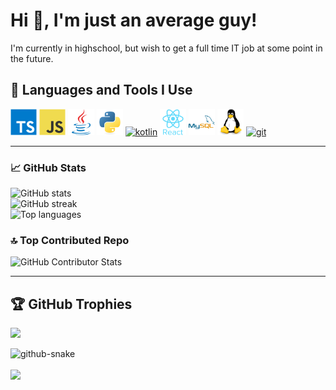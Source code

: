 <h1>Hi 👋, I'm just an average guy!</h1>
<p>I'm currently in highschool, but wish to get a full time IT job at some point in the future.</p>
<h2>🚀 Languages and Tools I Use</h2>
<p><a target="_blank" href="https://raw.githubusercontent.com/devicons/devicon/master/icons/typescript/typescript-original.svg" style="display: inline-block;"><img src="https://raw.githubusercontent.com/devicons/devicon/master/icons/typescript/typescript-original.svg" alt="typescript" width="42" height="42" /></a>
<a target="_blank" href="https://raw.githubusercontent.com/devicons/devicon/master/icons/javascript/javascript-original.svg" style="display: inline-block;"><img src="https://raw.githubusercontent.com/devicons/devicon/master/icons/javascript/javascript-original.svg" alt="javascript" width="42" height="42" /></a>
<a target="_blank" href="https://raw.githubusercontent.com/devicons/devicon/master/icons/java/java-original.svg" style="display: inline-block;"><img src="https://raw.githubusercontent.com/devicons/devicon/master/icons/java/java-original.svg" alt="java" width="42" height="42" /></a>
<a target="_blank" href="https://raw.githubusercontent.com/devicons/devicon/master/icons/python/python-original.svg" style="display: inline-block;"><img src="https://raw.githubusercontent.com/devicons/devicon/master/icons/python/python-original.svg" alt="python" width="42" height="42" /></a>
<a target="_blank" href="https://www.vectorlogo.zone/logos/kotlinlang/kotlinlang-icon.svg" style="display: inline-block;"><img src="https://www.vectorlogo.zone/logos/kotlinlang/kotlinlang-icon.svg" alt="kotlin" width="42" height="42" /></a>
<a target="_blank" href="https://raw.githubusercontent.com/devicons/devicon/master/icons/react/react-original-wordmark.svg" style="display: inline-block;"><img src="https://raw.githubusercontent.com/devicons/devicon/master/icons/react/react-original-wordmark.svg" alt="react" width="42" height="42" /></a>
<a target="_blank" href="https://raw.githubusercontent.com/devicons/devicon/master/icons/mysql/mysql-original-wordmark.svg" style="display: inline-block;"><img src="https://raw.githubusercontent.com/devicons/devicon/master/icons/mysql/mysql-original-wordmark.svg" alt="mysql" width="42" height="42" /></a>
<a target="_blank" href="https://raw.githubusercontent.com/devicons/devicon/master/icons/linux/linux-original.svg" style="display: inline-block;"><img src="https://raw.githubusercontent.com/devicons/devicon/master/icons/linux/linux-original.svg" alt="linux" width="42" height="42" /></a>
<a target="_blank" href="https://www.vectorlogo.zone/logos/git-scm/git-scm-icon.svg" style="display: inline-block;"><img src="https://www.vectorlogo.zone/logos/git-scm/git-scm-icon.svg" alt="git" width="42" height="42" /></a></p>

<!--
<div align="left">
  <picture>
    <source media="(prefers-color-scheme: dark)" srcset="https://github-readme-stats.vercel.app/api?username=UltimatePlayer97&show_icons=true&locale=en&theme=dark" />
    <source media="(prefers-color-scheme: light)" srcset="https://github-readme-stats.vercel.app/api?username=UltimatePlayer97&show_icons=true&locale=en" />
    <img alt="GitHub Stats" src="https://github-readme-stats.vercel.app/api?username=UltimatePlayer97&show_icons=true&locale=en" />
  </picture>
</div>

<br/>


<div align="left">
  <picture>
    <source media="(prefers-color-scheme: dark)" srcset="https://github-readme-streak-stats.herokuapp.com/?user=UltimatePlayer97&theme=dark" />
    <source media="(prefers-color-scheme: light)" srcset="https://github-readme-streak-stats.herokuapp.com/?user=UltimatePlayer97" />
    <img alt="GitHub Streak" src="https://github-readme-streak-stats.herokuapp.com/?user=UltimatePlayer97" />
  </picture>
</div>

<br/>


<div align="left">
  <picture>
    <source media="(prefers-color-scheme: dark)" srcset="https://github-readme-stats.vercel.app/api/top-langs?username=UltimatePlayer97&show_icons=true&locale=en&layout=compact&theme=dark" />
    <source media="(prefers-color-scheme: light)" srcset="https://github-readme-stats.vercel.app/api/top-langs?username=UltimatePlayer97&show_icons=true&locale=en&layout=compact" />
    <img alt="Top Languages" src="https://github-readme-stats.vercel.app/api/top-langs?username=UltimatePlayer97&show_icons=true&locale=en&layout=compact" />
  </picture>
</div>
-->
--------------

### 📈 GitHub Stats
<picture>
  <source 
    media="(prefers-color-scheme: dark)" 
    srcset="https://github-readme-stats.vercel.app/api?username=UltimatePlayer97&theme=dark&hide_border=false&include_all_commits=false&count_private=false" 
  />
  <source 
    media="(prefers-color-scheme: light)" 
    srcset="https://github-readme-stats.vercel.app/api?username=UltimatePlayer97&theme=default&hide_border=false&include_all_commits=false&count_private=false" 
  />
  <img 
    src="https://github-readme-stats.vercel.app/api?username=UltimatePlayer97&hide_border=false&include_all_commits=false&count_private=false" 
    alt="GitHub stats" 
    style="pointer-events: none;" 
  />
</picture>

<!-- GitHub Streaks -->
<div align=left>
  <picture>
  <source 
    media="(prefers-color-scheme: dark)" 
    srcset="https://nirzak-streak-stats.vercel.app/?user=UltimatePlayer97&theme=dark&hide_border=false" 
  />
  <source 
    media="(prefers-color-scheme: light)" 
    srcset="https://nirzak-streak-stats.vercel.app/?user=UltimatePlayer97&theme=default&hide_border=false" 
  />
  <img 
    src="https://nirzak-streak-stats.vercel.app/?user=UltimatePlayer97&hide_border=false" 
    alt="GitHub streak" 
    style="pointer-events: none;" 
  />
</picture>

</div>

<div align="left"><picture>
  <source 
    media="(prefers-color-scheme: dark)" 
    srcset="https://github-readme-stats.vercel.app/api/top-langs/?username=UltimatePlayer97&theme=dark&hide_border=false&include_all_commits=false&count_private=false&layout=compact" 
  />
  <source 
    media="(prefers-color-scheme: light)" 
    srcset="https://github-readme-stats.vercel.app/api/top-langs/?username=UltimatePlayer97&theme=default&hide_border=false&include_all_commits=false&count_private=false&layout=compact" 
  />
  <img 
    src="https://github-readme-stats.vercel.app/api/top-langs/?username=UltimatePlayer97&hide_border=false&include_all_commits=false&count_private=false&layout=compact" 
    alt="Top languages" 
    style="pointer-events: none;" 
  />
</picture>

</div>




### 🔝 Top Contributed Repo
<picture>
  <source 
    media="(prefers-color-scheme: dark)" 
    srcset="https://github-contributor-stats.vercel.app/api?username=UltimatePlayer97&limit=5&theme=dark&combine_all_yearly_contributions=true" 
  />
  <source 
    media="(prefers-color-scheme: light)" 
    srcset="https://github-contributor-stats.vercel.app/api?username=UltimatePlayer97&limit=5&theme=default&combine_all_yearly_contributions=true" 
  />
  <img 
    src="https://github-contributor-stats.vercel.app/api?username=UltimatePlayer97&limit=5&combine_all_yearly_contributions=true" 
    alt="GitHub Contributor Stats" 
    style="pointer-events: none;" 
  />
</picture>



<!-- Light mode repo list <img 
  src="https://github-contributor-stats.vercel.app/api?username=UltimatePlayer97&limit=5&theme=default&combine_all_yearly_contributions=true" 
  alt="GitHub Contributor Stats" 
  style="pointer-events: none;" 
/>

-->
--------------

## 🏆 GitHub Trophies
![](https://github-profile-trophy.vercel.app/?username=UltimatePlayer97&theme=radical&no-frame=false&no-bg=false&margin-w=4)

<!-- 🐍 GitHub Snake -->
<picture>
  <source media="(prefers-color-scheme: dark)" srcset="https://raw.githubusercontent.com/UltimatePlayer97/UltimatePlayer97/output/github-snake-dark.svg" />
  <source media="(prefers-color-scheme: light)" srcset="https://raw.githubusercontent.com/UltimatePlayer97/UltimatePlayer97/output/github-snake.svg" />
  <img alt="github-snake" src="https://raw.githubusercontent.com/tobiasmeyhoefer/UltimatePlayer97/output/github-snake.svg" />
</picture>

<br>
<br>

<picture>
  <image src="assets/help.gif" />
</picture>
